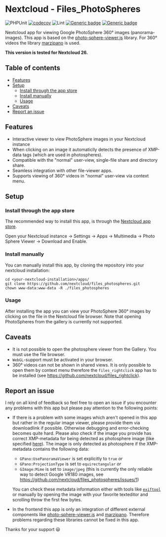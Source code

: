 # Nextcloud - Files_PhotoSpheres

![PHPUnit](https://github.com/nextcloud/files_photospheres/workflows/PHPUnit/badge.svg)
[![codecov](https://codecov.io/gh/nextcloud/files_photospheres/branch/master/graph/badge.svg)](https://codecov.io/gh/nextcloud/files_photospheres)
![Lint](https://github.com/nextcloud/files_photospheres/workflows/Lint/badge.svg)
[![Generic badge](https://img.shields.io/github/v/release/nextcloud/files_photospheres)](https://github.com/nextcloud/files_photospheres/releases)
[![Generic badge](https://img.shields.io/badge/Nextcloud-26-orange)](https://github.com/nextcloud/server)


Nextcloud app for viewing Google PhotoSphere 360° images (panorama-images). This app is based on 
the [photo-sphere-viewer.js](https://photo-sphere-viewer.js.org/) library. For 
360° videos the library [marzipano](https://www.marzipano.net/) is used.

**This version is tested for Nextcloud 26.**

<!-- START doctoc generated TOC please keep comment here to allow auto update -->
<!-- DON'T EDIT THIS SECTION, INSTEAD RE-RUN doctoc TO UPDATE -->
## Table of contents

- [Features](#features)
- [Setup](#setup)
  - [Install through the app store](#install-through-the-app-store)
  - [Install manually](#install-manually)
  - [Usage](#usage)
- [Caveats](#caveats)
- [Report an issue](#report-an-issue)

<!-- END doctoc generated TOC please keep comment here to allow auto update -->

## Features
* Interactive viewer to view PhotoSphere images in your Nextcloud instance
* When clicking on an image it automaticlly detects the presence of XMP-data tags (which are used in photospheres).
* Compatible with the "normal" user-view, single-file share and directory share.
* Seamless integration with other file-viewer apps.
* Supports viewing of 360° videos in "normal" user-view via context menu. 

## Setup
### Install through the app store
The recommended way to install this app, is through the [Nextcloud app store](https://apps.nextcloud.com/apps/files_photospheres).

Open your Nextcloud instance -> Settings -> Apps -> Multimedia -> Photo Sphere Viewer -> Download and Enable.

### Install manually
You can manually install this app, by cloning the repository into your nextcloud installation:

    cd <your-nextcloud-installation>/apps/
    git clone https://github.com/nextcloud/files_photospheres.git
    chown www-data:www-data -R ./files_photospheres

### Usage
After installing the app you can view your PhotoSphere 360° images by clicking on the file in the Nextcloud file browser. Note that opening PhotoSpheres from the gallery is currently not supported.

## Caveats
* It is not possible to open the photosphere viewer from the Gallery. You must use the file browser.
* `WebGL`-support must be activated in your browser.
* 360° videos can not be shown in shared views. It is only possible to open them by context menu 
therefore the `files_rightclick` app has to be installed (see https://github.com/nextcloud/files_rightclick).

## Report an issue
I rely on all kind of feedback so feel free to open an issue if you encounter any problems with this app but please pay attention to the following points:
* If there is a problem with some images which aren't opened in this app but rather in the regular image viewer, please provide them via downloadlink if possible. Otherwise debugging and error-checking becomes quite hard. Please also check if the image you provide has correct XMP-metadata for being detected as photosphere image (like specified [here](https://developers.google.com/streetview/spherical-metadata#gpano_parameter_reference)). The image is only detected as photosphere if the XMP-metadata contains the following data:
    * `GPano:UsePanoramaViewer` is set explicitly to `true` *or*
    * `GPano:ProjectionType` is set to `equirectangular` *or*
    * `GImage:Mime` is set to `image/jpeg` (this is currently the only reliable way to detect Google VR180 images, see https://github.com/nextcloud/files_photospheres/issues/1)
    
   You can check these metadata information either with tools like [`exiftool`](https://exiftool.org/) or manually by opening the image with your favorite texteditor and scrolling throw the first few bytes. 
* In the frontend this app is only an integration of different external components like [photo-sphere-viewer.js](https://photo-sphere-viewer.js.org/) and [marzipano](https://www.marzipano.net/). Therefore problems regarding these libraries cannot be fixed in this app.

Thanks for your support :smiley:
